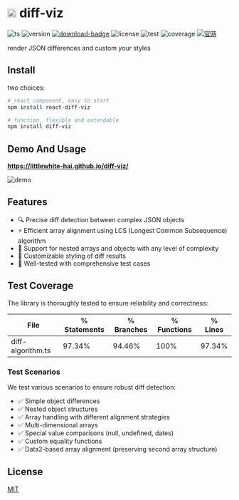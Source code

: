 # <img src="./public/diff.ico" height="20" /> diff-viz

![ts][ts-badge]
![version][version-badge]
[![download-badge]][download-link]
![license][license-badge]
![test][test-badge]
![coverage][coverage-badge]
[![官网](https://img.shields.io/badge/Demo-example.com-red.svg)](https://littlewhite-hai.github.io/diff-viz/)

render JSON differences and custom your styles

## Install

two choices:

```bash
# react component, easy to start
npm install react-diff-viz

# function, flexible and extendable
npm install diff-viz
```

## Demo And Usage

**https://littlewhite-hai.github.io/diff-viz/**

![demo](./docs/public/demo.png)

## Features

- 🔍 Precise diff detection between complex JSON objects
- ⚡ Efficient array alignment using LCS (Longest Common Subsequence) algorithm
- 🔄 Support for nested arrays and objects with any level of complexity
- 🎨 Customizable styling of diff results
- 🧪 Well-tested with comprehensive test cases

## Test Coverage

The library is thoroughly tested to ensure reliability and correctness:

| File              | % Statements | % Branches | % Functions | % Lines |
| ----------------- | ------------ | ---------- | ----------- | ------- |
| diff-algorithm.ts | 97.34%       | 94.46%     | 100%        | 97.34%  |

### Test Scenarios

We test various scenarios to ensure robust diff detection:

- ✅ Simple object differences
- ✅ Nested object structures
- ✅ Array handling with different alignment strategies
- ✅ Multi-dimensional arrays
- ✅ Special value comparisons (null, undefined, dates)
- ✅ Custom equality functions
- ✅ Data2-based array alignment (preserving second array structure)

## License

[MIT](/LICENSE)

[ts-badge]: https://badgen.net/badge/-/TypeScript/blue?icon=typescript&label
[download-badge]: https://img.shields.io/npm/dm/diff-viz
[download-link]: https://www.npmjs.com/package/diff-viz
[version-badge]: https://img.shields.io/npm/v/diff-viz
[license-badge]: https://img.shields.io/github/license/Milkdown/milkdown
[test-badge]: https://img.shields.io/badge/tests-65%20passed-brightgreen
[coverage-badge]: https://img.shields.io/badge/coverage-94%25%20branches-brightgreen
